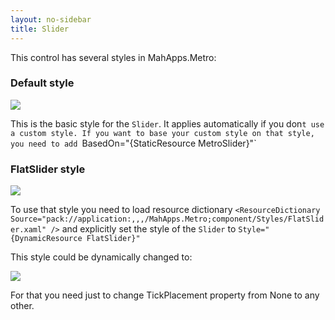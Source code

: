 ```yaml
---
layout: no-sidebar
title: Slider
---
```


This control has several styles in MahApps.Metro:

### Default style

![]({{site.baseurl}}/images/slider_standard.png) 

This is the basic style for the `Slider`. It applies automatically if you don`t use a custom style.
If you want to base your custom style on that style, you need to add `BasedOn="{StaticResource MetroSlider}"`

### FlatSlider style

![]({{site.baseurl}}/images/slider_cube.png) 

To use that style you need to load resource dictionary
`<ResourceDictionary Source="pack://application:,,,/MahApps.Metro;component/Styles/FlatSlider.xaml" />`
and explicitly set the style of the `Slider` to `Style="{DynamicResource FlatSlider}"`

This style could be dynamically changed to:

![]({{site.baseurl}}/images/slider_tick.png)

For that you need just to change TickPlacement property from None to any other.
